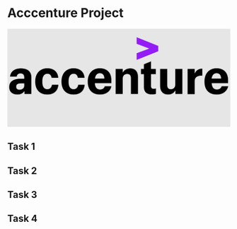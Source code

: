 # Acccenture Project

![logo1-660x330](https://github.com/MaksymYakushev/Acccenture-Data-Analysis-Report/blob/main/Data/logo.png)


## Task 1

## Task 2

## Task 3

## Task 4

